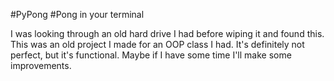 #PyPong
#Pong in your terminal

I was looking through an old hard drive I had before wiping it and found this.
This was an old project I made for an OOP class I had. It's definitely not
perfect, but it's functional. Maybe if I have some time I'll make some improvements.
